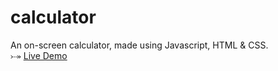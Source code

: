 # calculator
An on-screen calculator, made using Javascript, HTML &amp; CSS.
<br>
⤐ <a href="https://elivagar.github.io/calculator/">Live Demo</a>
